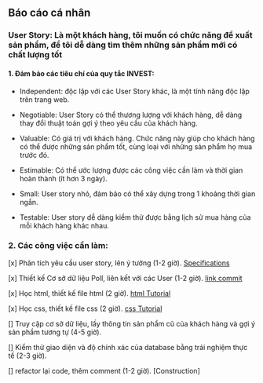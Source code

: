 ## Báo cáo cá nhân

### User Story: Là một khách hàng, tôi muốn có chức năng đề xuất sản phẩm, để tôi dễ dàng tìm thêm những sản phẩm mới có chất lượng tốt

#### 1. Đảm bảo các tiêu chí của quy tắc INVEST:
- Independent: độc lập với các User Story khác, là một tính năng độc lập trên trang web.

- Negotiable: User Story có thể thương lượng với khách hàng, dễ dàng thay đổi thuật toán gợi ý theo yêu cầu của khách hàng.

- Valuable: Có giá trị với khách hàng. Chức năng này giúp cho khách hàng có thể được những sản phẩm tốt, cùng loại với những sản phẩm họ mua trước đó.

- Estimable: Có thể ước lượng được các công việc cần làm và thời gian hoàn thành (ít hơn 3 ngày).

- Small: User story nhỏ, đảm bảo có thể xây dựng trong 1 khoảng thời gian ngắn.

- Testable: User story dễ dàng kiểm thử được bằng lịch sử mua hàng của mỗi khách hàng khác nhau.

### 2. Các công việc cần làm:
[x] Phân tích yêu cầu user story, lên ý tưởng (1-2 giờ). [Specifications](https://docs.google.com/document/d/1a4i_31R8WBUAnF91syr1FwBpKoAiTY6rEJt1xWjb74M/edit#heading=h.fvjpas4blmex)

[x] Thiết kế Cơ sở dữ liệu Poll, liên kết với các User (1-2 giờ). [link commit](https://github.com/conglb/INT2208-8-2019/commit/714dffe3806267f15dbb34eec7c9afe90000db03)

[x] Học html, thiết kế file html (2 giờ). [html Tutorial](https://www.w3schools.com/html/)

[x] Học css, thiết kế file css (2 giờ). [css Tutorial](https://www.w3schools.com/css/)

[] Truy cập cơ sở dữ liệu, lấy thông tin sản phẩm cũ của khách hàng và gợi ý sản phẩm tương tự (4-5 giờ).

[] Kiểm thử giao diện và độ chính xác của database bằng trải nghiệm thực tế (2-3 giờ).

[] refactor lại code, thêm comment (1-2 giờ). [Construction]
